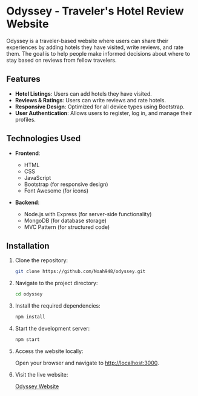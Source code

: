 # Odyssey - Traveler's Hotel Review Website

Odyssey is a traveler-based website where users can share their experiences by adding hotels they have visited, write reviews, and rate them. The goal is to help people make informed decisions about where to stay based on reviews from fellow travelers.

## Features

- **Hotel Listings**: Users can add hotels they have visited.
- **Reviews & Ratings**: Users can write reviews and rate hotels.
- **Responsive Design**: Optimized for all device types using Bootstrap.
- **User Authentication**: Allows users to register, log in, and manage their profiles.

## Technologies Used

- **Frontend**:
  - HTML
  - CSS
  - JavaScript
  - Bootstrap (for responsive design)
  - Font Awesome (for icons)

- **Backend**:
  - Node.js with Express (for server-side functionality)
  - MongoDB (for database storage)
  - MVC Pattern (for structured code)

## Installation

1. Clone the repository:

   ```bash
   git clone https://github.com/Noah948/odyssey.git
   ```

2. Navigate to the project directory:

   ```bash
   cd odyssey
   ```

3. Install the required dependencies:

   ```bash
   npm install
   ```

4. Start the development server:

   ```bash
   npm start
   ```

5. Access the website locally:

   Open your browser and navigate to [http://localhost:3000](http://localhost:3000).

6. Visit the live website:

   [Odyssey Website](https://odyssey-htgn.onrender.com/listings)
